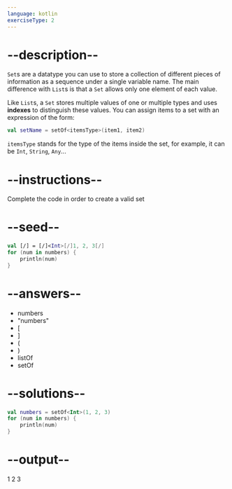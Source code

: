 ```yaml
---
language: kotlin
exerciseType: 2
---
```


# --description--

`Set`s are a datatype you can use to store a collection of different pieces of information as a sequence under a single variable name.
The main difference with `List`s is that a `Set` allows only one element of each value.

Like `List`s, a `Set` stores multiple values of one or multiple types and uses **indexes** to distinguish these values.
You can assign items to a set with an expression of the form:
```kotlin
val setName = setOf<itemsType>(item1, item2)
```
`itemsType` stands for the type of the items inside the set, for example, it can be `Int`, `String`, `Any`...

# --instructions--

Complete the code in order to create a valid set

# --seed--

```kotlin
val [/] = [/]<Int>[/]1, 2, 3[/]
for (num in numbers) {
    println(num)
}
```

# --answers--

- numbers
- "numbers"
- [
- ]
- (
- )
- listOf
- setOf

# --solutions--

```kotlin
val numbers = setOf<Int>(1, 2, 3)
for (num in numbers) {
    println(num)
}
```

# --output--

1
2
3
